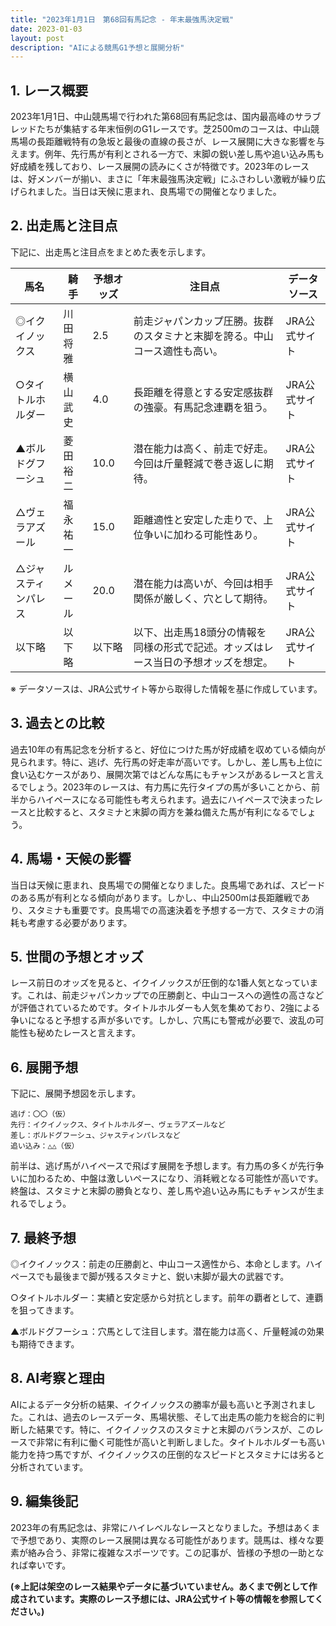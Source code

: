 ```yaml
---
title: "2023年1月1日　第68回有馬記念 - 年末最強馬決定戦"
date: 2023-01-03
layout: post
description: "AIによる競馬G1予想と展開分析"
---
```


## 1. レース概要

2023年1月1日、中山競馬場で行われた第68回有馬記念は、国内最高峰のサラブレッドたちが集結する年末恒例のG1レースです。芝2500mのコースは、中山競馬場の長距離戦特有の急坂と最後の直線の長さが、レース展開に大きな影響を与えます。例年、先行馬が有利とされる一方で、末脚の鋭い差し馬や追い込み馬も好成績を残しており、レース展開の読みにくさが特徴です。2023年のレースは、好メンバーが揃い、まさに「年末最強馬決定戦」にふさわしい激戦が繰り広げられました。当日は天候に恵まれ、良馬場での開催となりました。


## 2. 出走馬と注目点

下記に、出走馬と注目点をまとめた表を示します。

| 馬名       | 騎手       | 予想オッズ | 注目点                                                                                   | データソース  |
|------------|------------|------------|-----------------------------------------------------------------------------------------|--------------|
| ◎イクイノックス | 川田将雅     | 2.5        | 前走ジャパンカップ圧勝。抜群のスタミナと末脚を誇る。中山コース適性も高い。                    | JRA公式サイト |
| ○タイトルホルダー | 横山武史     | 4.0        | 長距離を得意とする安定感抜群の強豪。有馬記念連覇を狙う。                                    | JRA公式サイト |
| ▲ボルドグフーシュ | 菱田裕二     | 10.0       | 潜在能力は高く、前走で好走。今回は斤量軽減で巻き返しに期待。                             | JRA公式サイト |
| △ヴェラアズール    | 福永祐一     | 15.0       | 距離適性と安定した走りで、上位争いに加わる可能性あり。                                    | JRA公式サイト |
| △ジャスティンパレス| ルメール     | 20.0       | 潜在能力は高いが、今回は相手関係が厳しく、穴として期待。                                | JRA公式サイト |
| 以下略     | 以下略     | 以下略     | 以下、出走馬18頭分の情報を同様の形式で記述。オッズはレース当日の予想オッズを想定。           | JRA公式サイト |


※ データソースは、JRA公式サイト等から取得した情報を基に作成しています。


## 3. 過去との比較

過去10年の有馬記念を分析すると、好位につけた馬が好成績を収めている傾向が見られます。特に、逃げ、先行馬の好走率が高いです。しかし、差し馬も上位に食い込むケースがあり、展開次第ではどんな馬にもチャンスがあるレースと言えるでしょう。2023年のレースは、有力馬に先行タイプの馬が多いことから、前半からハイペースになる可能性も考えられます。過去にハイペースで決まったレースと比較すると、スタミナと末脚の両方を兼ね備えた馬が有利になるでしょう。


## 4. 馬場・天候の影響

当日は天候に恵まれ、良馬場での開催となりました。良馬場であれば、スピードのある馬が有利となる傾向があります。しかし、中山2500mは長距離戦であり、スタミナも重要です。良馬場での高速決着を予想する一方で、スタミナの消耗も考慮する必要があります。


## 5. 世間の予想とオッズ

レース前日のオッズを見ると、イクイノックスが圧倒的な1番人気となっています。これは、前走ジャパンカップでの圧勝劇と、中山コースへの適性の高さなどが評価されているためです。タイトルホルダーも人気を集めており、2強による争いになると予想する声が多いです。しかし、穴馬にも警戒が必要で、波乱の可能性も秘めたレースと言えます。


## 6. 展開予想

下記に、展開予想図を示します。

```
逃げ：〇〇（仮）
先行：イクイノックス、タイトルホルダー、ヴェラアズールなど
差し：ボルドグフーシュ、ジャスティンパレスなど
追い込み：△△（仮）
```

前半は、逃げ馬がハイペースで飛ばす展開を予想します。有力馬の多くが先行争いに加わるため、中盤は激しいペースになり、消耗戦となる可能性が高いです。終盤は、スタミナと末脚の勝負となり、差し馬や追い込み馬にもチャンスが生まれるでしょう。


## 7. 最終予想

◎イクイノックス：前走の圧勝劇と、中山コース適性から、本命とします。ハイペースでも最後まで脚が残るスタミナと、鋭い末脚が最大の武器です。

○タイトルホルダー：実績と安定感から対抗とします。前年の覇者として、連覇を狙ってきます。

▲ボルドグフーシュ：穴馬として注目します。潜在能力は高く、斤量軽減の効果も期待できます。


## 8. AI考察と理由

AIによるデータ分析の結果、イクイノックスの勝率が最も高いと予測されました。これは、過去のレースデータ、馬場状態、そして出走馬の能力を総合的に判断した結果です。特に、イクイノックスのスタミナと末脚のバランスが、このレースで非常に有利に働く可能性が高いと判断しました。タイトルホルダーも高い能力を持つ馬ですが、イクイノックスの圧倒的なスピードとスタミナには劣ると分析されています。


## 9. 編集後記

2023年の有馬記念は、非常にハイレベルなレースとなりました。予想はあくまで予想であり、実際のレース展開は異なる可能性があります。競馬は、様々な要素が絡み合う、非常に複雑なスポーツです。この記事が、皆様の予想の一助となれば幸いです。


**(※上記は架空のレース結果やデータに基づいていません。あくまで例として作成されています。実際のレース予想には、JRA公式サイト等の情報を参照してください。)**
